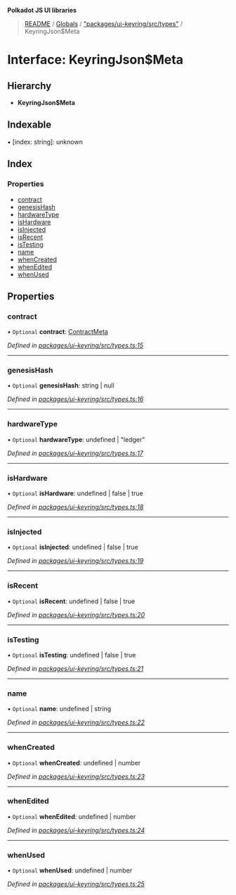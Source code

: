 **Polkadot JS UI libraries**

> [README](../README.md) / [Globals](../globals.md) / ["packages/ui-keyring/src/types"](../modules/_packages_ui_keyring_src_types_.md) / KeyringJson$Meta

# Interface: KeyringJson$Meta

## Hierarchy

* **KeyringJson$Meta**

## Indexable

▪ [index: string]: unknown

## Index

### Properties

* [contract](_packages_ui_keyring_src_types_.keyringjson_meta.md#contract)
* [genesisHash](_packages_ui_keyring_src_types_.keyringjson_meta.md#genesishash)
* [hardwareType](_packages_ui_keyring_src_types_.keyringjson_meta.md#hardwaretype)
* [isHardware](_packages_ui_keyring_src_types_.keyringjson_meta.md#ishardware)
* [isInjected](_packages_ui_keyring_src_types_.keyringjson_meta.md#isinjected)
* [isRecent](_packages_ui_keyring_src_types_.keyringjson_meta.md#isrecent)
* [isTesting](_packages_ui_keyring_src_types_.keyringjson_meta.md#istesting)
* [name](_packages_ui_keyring_src_types_.keyringjson_meta.md#name)
* [whenCreated](_packages_ui_keyring_src_types_.keyringjson_meta.md#whencreated)
* [whenEdited](_packages_ui_keyring_src_types_.keyringjson_meta.md#whenedited)
* [whenUsed](_packages_ui_keyring_src_types_.keyringjson_meta.md#whenused)

## Properties

### contract

• `Optional` **contract**: [ContractMeta](_packages_ui_keyring_src_types_.contractmeta.md)

*Defined in [packages/ui-keyring/src/types.ts:15](https://github.com/polkadot-js/ui/blob/fea7424a/packages/ui-keyring/src/types.ts#L15)*

___

### genesisHash

• `Optional` **genesisHash**: string \| null

*Defined in [packages/ui-keyring/src/types.ts:16](https://github.com/polkadot-js/ui/blob/fea7424a/packages/ui-keyring/src/types.ts#L16)*

___

### hardwareType

• `Optional` **hardwareType**: undefined \| \"ledger\"

*Defined in [packages/ui-keyring/src/types.ts:17](https://github.com/polkadot-js/ui/blob/fea7424a/packages/ui-keyring/src/types.ts#L17)*

___

### isHardware

• `Optional` **isHardware**: undefined \| false \| true

*Defined in [packages/ui-keyring/src/types.ts:18](https://github.com/polkadot-js/ui/blob/fea7424a/packages/ui-keyring/src/types.ts#L18)*

___

### isInjected

• `Optional` **isInjected**: undefined \| false \| true

*Defined in [packages/ui-keyring/src/types.ts:19](https://github.com/polkadot-js/ui/blob/fea7424a/packages/ui-keyring/src/types.ts#L19)*

___

### isRecent

• `Optional` **isRecent**: undefined \| false \| true

*Defined in [packages/ui-keyring/src/types.ts:20](https://github.com/polkadot-js/ui/blob/fea7424a/packages/ui-keyring/src/types.ts#L20)*

___

### isTesting

• `Optional` **isTesting**: undefined \| false \| true

*Defined in [packages/ui-keyring/src/types.ts:21](https://github.com/polkadot-js/ui/blob/fea7424a/packages/ui-keyring/src/types.ts#L21)*

___

### name

• `Optional` **name**: undefined \| string

*Defined in [packages/ui-keyring/src/types.ts:22](https://github.com/polkadot-js/ui/blob/fea7424a/packages/ui-keyring/src/types.ts#L22)*

___

### whenCreated

• `Optional` **whenCreated**: undefined \| number

*Defined in [packages/ui-keyring/src/types.ts:23](https://github.com/polkadot-js/ui/blob/fea7424a/packages/ui-keyring/src/types.ts#L23)*

___

### whenEdited

• `Optional` **whenEdited**: undefined \| number

*Defined in [packages/ui-keyring/src/types.ts:24](https://github.com/polkadot-js/ui/blob/fea7424a/packages/ui-keyring/src/types.ts#L24)*

___

### whenUsed

• `Optional` **whenUsed**: undefined \| number

*Defined in [packages/ui-keyring/src/types.ts:25](https://github.com/polkadot-js/ui/blob/fea7424a/packages/ui-keyring/src/types.ts#L25)*
